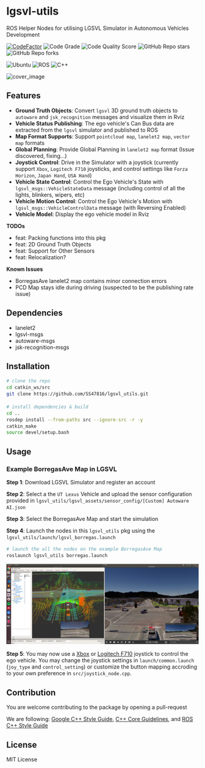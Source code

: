 # lgsvl-utils

ROS Helper Nodes for utilising LGSVL Simulator in Autonomous Vehicles Development

[![CodeFactor](https://www.codefactor.io/repository/github/ss47816/lgsvl_utils/badge)](https://www.codefactor.io/repository/github/ss47816/lgsvl_utils)
![Code Grade](https://api.codiga.io/project/30669/status/svg)
![Code Quality Score](https://api.codiga.io/project/30669/score/svg)
![GitHub Repo stars](https://img.shields.io/github/stars/ss47816/lgsvl_utils?color=FFE333)
![GitHub Repo forks](https://img.shields.io/github/forks/ss47816/lgsvl_utils?color=FFE333)

![Ubuntu](https://img.shields.io/badge/OS-Ubuntu-informational?style=flat&logo=ubuntu&logoColor=white&color=2bbc8a)
![ROS](https://img.shields.io/badge/Tools-ROS-informational?style=flat&logo=ROS&logoColor=white&color=2bbc8a)
![C++](https://img.shields.io/badge/Code-C++-informational?style=flat&logo=c%2B%2B&logoColor=white&color=2bbc8a)

![cover_image](media/demo.gif)

## Features
* **Ground Truth Objects**: Convert `lgsvl` 3D ground truth objects to `autoware` and `jsk_recognition` messages and visualize them in Rviz
* **Vehicle Status Publishing**: The ego vehicle's Can Bus data are extracted from the `lgsvl` simulator and published to ROS
* **Map Format Supports**: Support `pointcloud map`, `lanelet2 map`, `vector map` formats
* **Global Planning**: Provide Global Planning in `lanelet2 map` format (Issue discovered, fixing...)
* **Joystick Control**: Drive in the Simulator with a joystick (currently support `Xbox`, `Logitech F710` joysticks, and control settings like `Forza Horizon`, `Japan Hand`, `USA Hand`)
* **Vehicle State Control**: Control the Ego Vehicle's State with `lgsvl_msgs::VehicleStateData` message (including control of all the lights, blinkers, wipers, etc)
* **Vehicle Motion Control**: Control the Ego Vehicle's Motion with `lgsvl_msgs::VehicleControlData` message (with Reversing Enabled)
* **Vehicle Model**: Display the ego vehicle model in Rviz

**TODOs**
* feat: Packing functions into this pkg
* feat: 2D Ground Truth Objects
* feat: Support for Other Sensors
* feat: Relocalization?

**Known Issues**
* BorregasAve lanelet2 map contains minor connection errors
* PCD Map stays idle during driving (suspected to be the publishing rate issue)

## Dependencies
* lanelet2
* lgsvl-msgs
* autoware-msgs
* jsk-recognition-msgs

## Installation
```bash
# clone the repo
cd catkin_ws/src
git clone https://github.com/SS47816/lgsvl_utils.git

# install dependencies & build 
cd ..
rosdep install --from-paths src --ignore-src -r -y
catkin_make
source devel/setup.bash
```

## Usage
### Example BorregasAve Map in LGSVL
**Step 1**: Download LGSVL Simulator and register an account

**Step 2**: Select a the `UT Lexus` Vehicle and upload the sensor configuration provided in `lgsvl_utils/lgsvl_assets/sensor_config/[Custom] Autoware AI.json`

**Step 3**: Select the BorregasAve Map and start the simulation

**Step 4**: Launch the nodes in this `lgsvl_utils` pkg using the `lgsvl_utils/launch/lgsvl_borregas.launch`
```bash
# launch the all the nodes on the example BorregasAve Map
roslaunch lgsvl_utils borregas.launch 
```

![demo_image](media/demo.png)

**Step 5**: You may now use a [Xbox](https://www.xbox.com/en-SG/accessories/controllers/xbox-wireless-controller) or [Logitech F710](https://www.logitechg.com/en-us/products/gamepads/f710-wireless-gamepad.html) joystick to control the ego vehicle. You may change the joystick settings in `launch/common.launch` (`joy_type` and `control_setting`) or customize the button mapping accroding to your own preference in `src/joystick_node.cpp`.

## Contribution
You are welcome contributing to the package by opening a pull-request

We are following: 
[Google C++ Style Guide](https://google.github.io/styleguide/cppguide.html), 
[C++ Core Guidelines](https://isocpp.github.io/CppCoreGuidelines/CppCoreGuidelines#main), 
and [ROS C++ Style Guide](http://wiki.ros.org/CppStyleGuide)

## License
MIT License